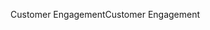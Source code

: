 <span data-ttu-id="0232a-101">Customer Engagement</span><span class="sxs-lookup"><span data-stu-id="0232a-101">Customer Engagement</span></span>
